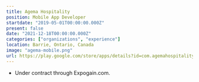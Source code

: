 ```yaml
---
title: Agema Hospitality
position: Mobile App Developer
startdate: "2019-05-01T00:00:00.000Z"
present: false
date: "2021-12-18T00:00:00.000Z"
categories: ["organizations", "experience"]
location: Barrie, Ontario, Canada
image: "agema-mobile.png"
url: https://play.google.com/store/apps/details?id=com.agemahospitality.mobile
---
```

* Under contract through Expogain.com.